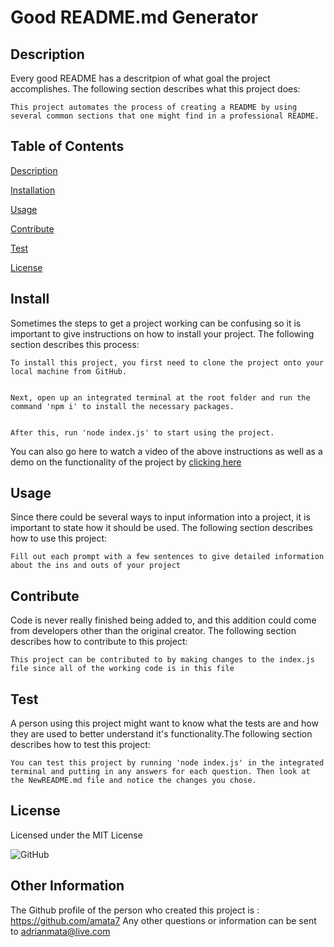 # Good README.md Generator

## Description

Every good README has a descritpion of what goal the project accomplishes. The following section describes what this project does:

    This project automates the process of creating a README by using several common sections that one might find in a professional README.

## Table of Contents

[Description](#description)

[Installation](#install)

[Usage](#usage)

[Contribute](#contribute)

[Test](#test)

[License](#license)

## Install

Sometimes the steps to get a project working can be confusing so it is important to give instructions on how to install your project. The following section describes this process:

    To install this project, you first need to clone the project onto your local machine from GitHub.


    Next, open up an integrated terminal at the root folder and run the command 'npm i' to install the necessary packages.


    After this, run 'node index.js' to start using the project.

You can also go here to watch a video of the above instructions as well as a demo on the functionality of the project by [clicking here](https://drive.google.com/file/d/1lMDYiioR_7RbpdKU8arbqaTzL-9rxBId/view?usp=sharing)

## Usage

Since there could be several ways to input information into a project, it is important to state how it should be used. The following section describes how to use this project:

    Fill out each prompt with a few sentences to give detailed information about the ins and outs of your project

## Contribute

Code is never really finished being added to, and this addition could come from developers other than the original creator. The following section describes how to contribute to this project:

    This project can be contributed to by making changes to the index.js file since all of the working code is in this file

## Test

A person using this project might want to know what the tests are and how they are used to better understand it's functionality.The following section describes how to test this project:

    You can test this project by running 'node index.js' in the integrated terminal and putting in any answers for each question. Then look at the NewREADME.md file and notice the changes you chose.

## License

Licensed under the MIT License

![GitHub](https://img.shields.io/github/license/amata7/readme-generator?logo=GitHub)

## Other Information

The Github profile of the person who created this project is : https://github.com/amata7
Any other questions or information can be sent to adrianmata@live.com
